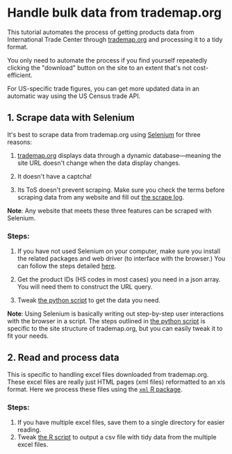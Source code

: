 # Handle bulk data from trademap.org

This tutorial automates the process of getting products data from International Trade Center through [trademap.org](trademap.org) and processing it to a tidy format.

You only need to automate the process if you find yourself repeatedly clicking the "download" button on the site to an extent that's not cost-efficient.

For US-specific trade figures, you can get more updated data in an automatic way using the US Census trade API. 

## 1. Scrape data with Selenium

It's best to scrape data from trademap.org using [Selenium](https://selenium-python.readthedocs.io/) for three reasons: 

1. [trademap.org](trademap.org) displays data through a dynamic database—meaning the site URL doesn't change when the data display changes. 

2. It doesn't have a captcha!

3. Its ToS doesn't prevent scraping. Make sure you check the terms before scraping data from any website and fill out [the scrape log](https://docs.google.com/forms/d/e/1FAIpQLScA4X3dTne2nCE3omUK6E-vF-oJHpJJ5_i2UkxbjJhxjTML_Q/viewform).

**Note**: Any website that meets these three features can be scraped with Selenium.

### Steps:

1. If you have not used Selenium on your computer, make sure you install the related packages and web driver (to interface with the browser.) You can follow the steps detailed [here](https://selenium-python.readthedocs.io/installation.html). 


2. Get the product IDs (HS codes in most cases) you need in a json array. You will need them to construct the URL query. 

3. Tweak [the python script](cookbook/scrape-and-clean-trademap-data/scrape-data-from-trademap.py) to get the data you need.

**Note**: Using Selenium is basically writing out step-by-step user interactions with the browser in a script. The steps outlined in [the python script](cookbook/scrape-and-clean-trademap-data/scrape-data-from-trademap.py) is specific to the site structure of trademap.org, but you can easily tweak it to fit your needs.

## 2. Read and process data

This is specific to handling excel files downloaded from trademap.org. These excel files are really just HTML pages (xml files) reformatted to an xls format. Here we process these files using the [`xml` R package](https://cran.r-project.org/web/packages/xml2/index.html).

### Steps:

1. If you have multiple excel files, save them to a single directory for easier reading. 
2. Tweak [the R script](cookbook/scrape-and-clean-trademap-data/read-data-from-trademap.R) to output a csv file with tidy data from the multiple excel files.